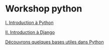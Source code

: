 # Workshop python


[I. Introduction à Python](https://github.com/CalcagnoLoic/workshop_python/tree/main/1.Introduction_python)

[II. Introduction à Django](https://github.com/CalcagnoLoic/workshop_python/tree/main/2.Framework_django)

[Découvrons quelques bases utiles dans Python](https://github.com/CalcagnoLoic/workshop_python/blob/main/1.Introduction_python/intro_python.md)